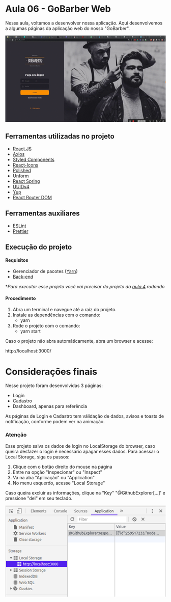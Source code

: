 # Aula 06 - GoBarber Web

Nessa aula, voltamos a desenvolver nossa aplicação. Aqui desenvolvemos a algumas páginas da aplicação web do nosso "GoBarber".

![Imagem](https://github.com/willbp/Bootcamp-GoStack11-rocketseat/blob/master/Nivel03/06gobarber-web/images/browser_auls06.gif)


## Ferramentas utilizadas no projeto

* [React.JS]([https://pt-br.reactjs.org/](https://pt-br.reactjs.org/))
* [Axios](https://github.com/axios/axios)
* [Styled Components](https://styled-components.com/)
* [React-Icons](https://react-icons.github.io/react-icons/)
* [Polished](https://polished.js.org/)
* [Unform](https://github.com/Rocketseat/unform)
* [React Spring](https://www.react-spring.io/)
* [UUIDv4](https://github.com/thenativeweb/uuidv4)
* [Yup](https://github.com/jquense/yup)
* [React Router DOM](https://github.com/ReactTraining/react-router/tree/master/packages/react-router-dom)

## Ferramentas auxiliares

* [ESLint](https://eslint.org/)
* [Prettier](https://prettier.io/)

## Execução do projeto

#### Requisitos
* Gerenciador de pacotes ([Yarn](https://yarnpkg.com/))
* [Back-end](https://github.com/willbp/Bootcamp-GoStack11-rocketseat/tree/master/Nivel02/04iniciando-back-end-gobarber)

**Para executar esse projeto você vai precisar do projeto da [aula 4](https://github.com/willbp/Bootcamp-GoStack11-rocketseat/tree/master/Nivel02/04iniciando-back-end-gobarber) rodando*

#### Procedimento
1. Abra um terminal e navegue até a raíz do projeto.
2. Instale as dependências com o comando:
	- yarn
3. Rode o projeto com o comando:
	- yarn start

Caso o projeto não abra automáticamente, abra um browser e acesse:

http://localhost:3000/


# Considerações finais

Nesse projeto foram desenvolvidas 3 páginas:
- Login
- Cadastro
- Dashboard, apenas para referência

As páginas de Login e Cadastro tem válidação de dados, avisos e toasts de notificação, conforme podem ver na animação.

### Atenção

Esse projeto salva os dados de login no LocalStorage do browser, caso queira desfazer o login é necessário apagar esses dados.
Para acessar o Local Storage, siga os passos:
1. Clique com o botão direito do mouse na página
2. Entre na opção "Inspecionar" ou "Inspect"
3. Vá na aba "Aplicação" ou  "Application"
4. No menu esquerdo, acesse "Local Storage"

Caso queira excluir as informações, clique na "Key" "@GithubExplorer[...]' e pressione "del" em seu teclado.



![Imagem](https://github.com/willbp/Bootcamp-GoStack11-rocketseat/blob/master/Nivel03/05primeiro-projeto-react/images/LocalStorage.png?raw=true)
